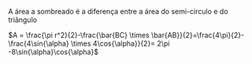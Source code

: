 A área a sombreado é a diferença entre a área do semi-circulo e do triângulo

$A = \frac{\pi r^2}{2}-\frac{\bar{BC} \times \bar{AB}}{2}=\frac{4\pi}{2}-\frac{4\sin{\alpha} \times 4\cos{\alpha}}{2}= 2\pi -8\sin{\alpha}\cos{\alpha}$